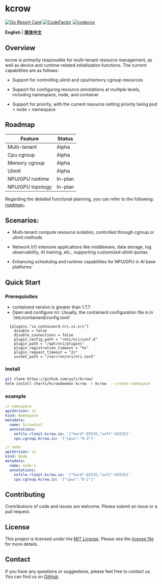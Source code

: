 # kcrow

[![Go Report Card](https://goreportcard.com/badge/github.com/yylt/kcrow)](https://goreportcard.com/report/github.com/yylt/kcrow)
[![CodeFactor](https://www.codefactor.io/repository/github/kcrow-io/kcrow/badge)](https://www.codefactor.io/repository/github/kcrow-io/kcrow)
[![codecov](https://codecov.io/gh/kcrow-io/kcrow/branch/main/graph/badge.svg?token=YKXY2E4Q8G)](https://codecov.io/gh/kcrow-io/kcrow)

**English** | [**简体中文**](./README-zh.md)

## Overview

kcrow is primarily responsible for multi-tenant resource management, as well as device and runtime-related initialization functions. The current capabilities are as follows:

- Support for controlling ulimit and cpu/memory cgroup resources

- Support for configuring resource annotations at multiple levels, including namespace, node, and container

- Support for priority, with the current resource setting priority being pod > node > namespace



## Roadmap

| Feature                              | Status  |
|----------------------------------|----------|
| Multi-tenant                  | Alpha    |
| Cpu cgroup                    | Alpha    |
| Memory cgroup                    | Alpha     |
| Ulimit                    | Alpha     |
| NPU/GPU runtime                    | In-plan     |
| NPU/GPU topology                    | In-plan     |

Regarding the detailed functional planning, you can refer to the following: [roadmap](./docs/develop/roadmap.md)。


## Scenarios:

- Multi-tenant compute resource isolation, controlled through cgroup or ulimit methods

- Network I/O intensive applications like middleware, data storage, log observability, AI training, etc., supporting customized ulimit quotas

- Enhancing scheduling and runtime capabilities for NPU/GPU in AI base platforms


## Quick Start

### Prerequisites

- containerd version is greater than 1.7.7
- Open and configure nri. Usually, the containerd configuration file is in '/etc/containerd/config.toml'
```
  [plugins."io.containerd.nri.v1.nri"]
    disable = false
    disable_connections = false
    plugin_config_path = "/etc/nri/conf.d"
    plugin_path = "/opt/nri/plugins"
    plugin_registration_timeout = "5s"
    plugin_request_timeout = "2s"
    socket_path = "/var/run/nri/nri.sock"

```
### install

```bash
git clone https://github.com/yylt/kcrow/
helm install charts/kcrowdaemon kcrow -n kcrow  --create-namespace
```

### example

```yaml
// namespace 
apiVersion: v1
kind: Namespace
metadata:
  name: kcrowtest
  annotations:
    nofile.rlimit.kcrow.io: '{"hard":65535,"soft":65535}'
    cpu.cgroup.kcrow.io: '{"cpus":"0-2"}'

// node 
apiVersion: v1
kind: Node
metadata:
  name: node-1
  annotations:
    nofile.rlimit.kcrow.io: '{"hard":65535,"soft":65535}'
    cpu.cgroup.kcrow.io: '{"cpus":"0-2"}'
```

## Contributing
Contributions of code and issues are welcome. Please submit an issue or a pull request.

## License
This project is licensed under the [MIT License](./LICENSE). Please see the [license file](./LICENSE) for more details.

## Contact
If you have any questions or suggestions, please feel free to contact us. You can find us on [GitHub](https://github.com/yylt).
